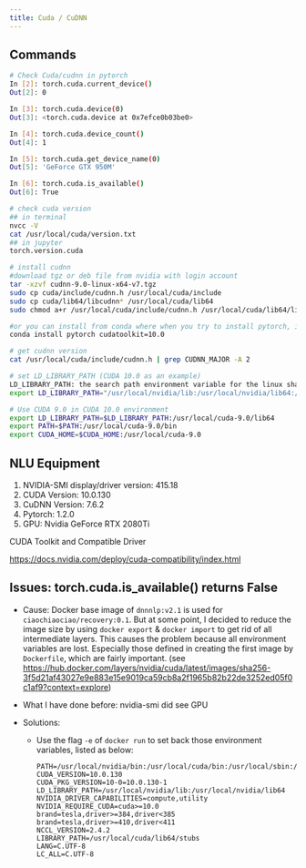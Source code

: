 ```yaml
---
title: Cuda / CuDNN
---
```


## Commands

```bash
# Check Cuda/cudnn in pytorch
In [2]: torch.cuda.current_device()
Out[2]: 0

In [3]: torch.cuda.device(0)
Out[3]: <torch.cuda.device at 0x7efce0b03be0>

In [4]: torch.cuda.device_count()
Out[4]: 1

In [5]: torch.cuda.get_device_name(0)
Out[5]: 'GeForce GTX 950M'

In [6]: torch.cuda.is_available()
Out[6]: True

# check cuda version
## in terminal
nvcc -V
cat /usr/local/cuda/version.txt
## in jupyter
torch.version.cuda

# install cudnn
#download tgz or deb file from nvidia with login account
tar -xzvf cudnn-9.0-linux-x64-v7.tgz
sudo cp cuda/include/cudnn.h /usr/local/cuda/include
sudo cp cuda/lib64/libcudnn* /usr/local/cuda/lib64
sudo chmod a+r /usr/local/cuda/include/cudnn.h /usr/local/cuda/lib64/libcudnn*

#or you can install from conda where when you try to install pytorch, it will also install cudnn for you.
conda install pytorch cudatoolkit=10.0

# get cudnn version
cat /usr/local/cuda/include/cudnn.h | grep CUDNN_MAJOR -A 2

# set LD_LIBRARY_PATH (CUDA 10.0 as an example)
LD_LIBRARY_PATH: the search path environment variable for the linux shared library
export LD_LIBRARY_PATH="/usr/local/nvidia/lib:/usr/local/nvidia/lib64:/usr/local/cuda-10.0/lib64:/usr/local/cuda-10.0/extras/CUPTI/lib64"

# Use CUDA 9.0 in CUDA 10.0 environment
export LD_LIBRARY_PATH=$LD_LIBRARY_PATH:/usr/local/cuda-9.0/lib64
export PATH=$PATH:/usr/local/cuda-9.0/bin
export CUDA_HOME=$CUDA_HOME:/usr/local/cuda-9.0
```

## NLU Equipment

1. NVIDIA-SMI display/driver version: 415.18
2. CUDA Version: 10.0.130
3. CuDNN Version: 7.6.2
4. Pytorch: 1.2.0
5. GPU: Nvidia GeForce RTX 2080Ti

CUDA Toolkit and Compatible Driver

https://docs.nvidia.com/deploy/cuda-compatibility/index.html

## Issues: torch.cuda.is_available() returns False

- Cause: Docker base image of `dnnnlp:v2.1` is used for `ciaochiaociao/recovery:0.1`. But at some point, I decided to reduce the image size by using `docker export` & `docker import` to get rid of all intermediate layers. This causes the problem because all environment variables are lost. Especially those defined in creating the first image by `Dockerfile`, which are fairly important. (see https://hub.docker.com/layers/nvidia/cuda/latest/images/sha256-3f5d21af43027e9e883e15e9019ca59cb8a2f1965b82b22de3252ed05f0c1af9?context=explore)

- What I have done before: nvidia-smi did see GPU

- Solutions:

  - Use the flag `-e` of `docker run` to set back those environment variables, listed as below:

    ```
    PATH=/usr/local/nvidia/bin:/usr/local/cuda/bin:/usr/local/sbin:/usr/local/bin:/usr/sbin:/usr/bin:/sbin:/bin
    CUDA_VERSION=10.0.130
    CUDA_PKG_VERSION=10-0=10.0.130-1
    LD_LIBRARY_PATH=/usr/local/nvidia/lib:/usr/local/nvidia/lib64
    NVIDIA_DRIVER_CAPABILITIES=compute,utility
    NVIDIA_REQUIRE_CUDA=cuda>=10.0 brand=tesla,driver>=384,driver<385 brand=tesla,driver>=410,driver<411
    NCCL_VERSION=2.4.2
    LIBRARY_PATH=/usr/local/cuda/lib64/stubs
    LANG=C.UTF-8
    LC_ALL=C.UTF-8
    ```

    

